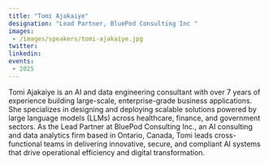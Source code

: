 ```yaml
---
title: "Tomi Ajakaiye"
designation: "Lead Partner, BluePod Consulting Inc "
images:
 - /images/speakers/tomi-ajakaiye.jpg
twitter: 
linkedin: 
events:
 - 2025
---
```


Tomi Ajakaiye is an AI and data engineering consultant with over 7 years of experience building large-scale, enterprise-grade business applications. She specializes in designing and deploying scalable solutions powered by large language models (LLMs) across healthcare, finance, and government sectors. As the Lead Partner at BluePod Consulting Inc., an AI consulting and data analytics firm based in Ontario, Canada, Tomi leads cross-functional teams in delivering innovative, secure, and compliant AI systems that drive operational efficiency and digital transformation.